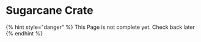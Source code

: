 # Sugarcane Crate

{% hint style="danger" %}
This Page is not complete yet. Check back later
{% endhint %}

